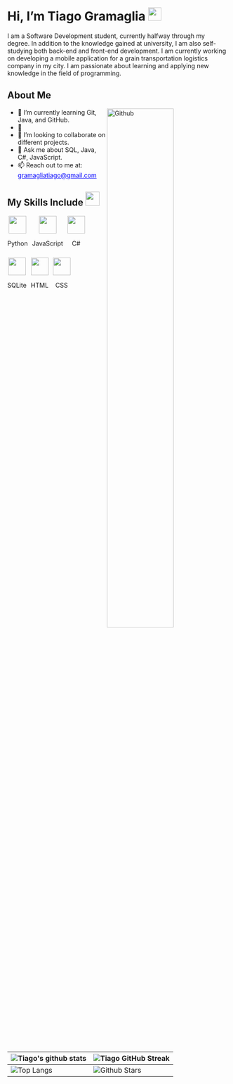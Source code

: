 <p align="center"></p>
<h1>
    Hi, I’m Tiago Gramaglia 
    <img src="https://raw.githubusercontent.com/MartinHeinz/MartinHeinz/master/wave.gif" width="30px">
</h1>
<p align='center'></p>
<div size='20px'>
    I am a Software Development student, currently halfway through my degree. In addition to the knowledge gained at university, I am also self-studying both back-end and front-end development. I am currently working on developing a mobile application for a grain transportation logistics company in my city. I am passionate about learning and applying new knowledge in the field of programming.
</div>

<h2>About Me</h2>
<img width="55%" align="right" alt="Github" src="https://raw.githubusercontent.com/onimur/.github/master/.resources/git-header.svg" />
<ul>
    <li>🌱 I’m currently learning Git, Java, and GitHub.</li>
    <li>🔭 </li>
    <li>👯 I’m looking to collaborate on different projects.</li>
    <li>💬 Ask me about SQL, Java, C#, JavaScript.</li>
    <li>📫 Reach out to me at: <a href="mailto:gramagliatiago@gmail.com" style="color: blue; text-decoration: underline;">gramagliatiago@gmail.com</a></li>
</ul>

<h2>My Skills Include <img src="https://media2.giphy.com/media/QssGEmpkyEOhBCb7e1/giphy.gif?cid=ecf05e47a0n3gi1bfqntqmob8g9aid1oyj2wr3ds3mg700bl&rid=giphy.gif" width="32px"></h2>
<div style="display: flex; flex-wrap: wrap; gap: 10px;">
    <div style="text-align: center;">
        <img width="40px" src="https://raw.githubusercontent.com/rahulbanerjee26/githubAboutMeGenerator/main/icons/python.svg">
        <p>Python</p>
    </div>
    <div style="text-align: center;">
        <img width="40px" src="https://raw.githubusercontent.com/rahulbanerjee26/githubAboutMeGenerator/main/icons/javascript.svg">
        <p>JavaScript</p>
    </div>
    <div style="text-align: center;">
        <img width="40px" src="https://raw.githubusercontent.com/rahulbanerjee26/githubAboutMeGenerator/main/icons/csharp.svg">
        <p>C#</p>
    </div>
    <div style="text-align: center;">
        <img width="40px" src="https://raw.githubusercontent.com/rahulbanerjee26/githubAboutMeGenerator/main/icons/sqlite.svg">
        <p>SQLite</p>
    </div>
    <div style="text-align: center;">
        <img width="40px" src="https://raw.githubusercontent.com/rahulbanerjee26/githubAboutMeGenerator/main/icons/html.svg">
        <p>HTML</p>
    </div>
    <div style="text-align: center;">
        <img width="40px" src="https://raw.githubusercontent.com/rahulbanerjee26/githubAboutMeGenerator/main/icons/css.svg">
        <p>CSS</p>
    </div>
</div>

<br>
<br>
<br>

| ![Tiago's github stats](https://github-readme-stats.vercel.app/api?username=tiagogramaglia&show_icons=true&theme=tokyonight) | ![Tiago GitHub Streak](https://github-readme-streak-stats.herokuapp.com/?user=tiagogramaglia&theme=tokyonight) |
| --- | --- |
| ![Top Langs](https://github-readme-stats.vercel.app/api/top-langs/?username=tiagogramaglia&theme=tokyonight) | ![Github Stars](https://github-readme-stats.vercel.app/api?username=tiagogramaglia&show_icons=true&locale=en&count_private=true&hide_rank=true&custom_title=My%20GitHub%20Stats&disable_animations=true&theme=tokyonight) |
